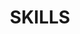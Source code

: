 ---
title: SKILLS
skills:
    -   title: Programming languages
        subtitle: RUST, C/C++, OpenCL
        framework: Actix Web, MongoDB, FFMPEG, WebKit, Tensorflow
        description: Software development for multiple targets (Android, Linux, Windows, Embedded Systems, Cloud server)
  
    -   title: Network protocols
        subtitle: UDP TCP/IP, DVB, DSMCC, GSE/MPE, SAT>IP
        framework: Wireshark, FLUTE, OpenFEC, WebRTC, MPEG-DASH
        description: Development of multiple streaming servers. Good knowledge of DVB Transport Stream and IP over DVB.
            
    -   title: Web development
        subtitle: JavaScript, TypeScript, HTML, CSS
        framework: Vue, NuxtJS, React (Native)
        description: Creation of responsive and interactive web applications using modern frameworks.

    -   title: UI/UX
        subtitle: Dart/Flutter
        framework: Android Playstore, Microsoft Store
        description: Development of native applications for mobile and desktop. Publication of the applications on to store.

    -   title:  DevOps
        subtitle: GIT, Docker, Ansible, NGINX, NodeJS, AWS-S3
        framework: CI/CD pipelines, Grafana, Prometheus, GitHub
        description: Containerization, deployment and maintenance of cloud servers. Monitoring of the performance.

    -   title: Management
        subtitle: Agile software development
        framework: Incremental development, continuous delivery.
        description: Planning software development, tracking milestones, leading the project team.
---